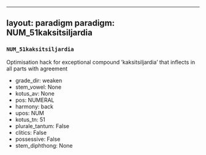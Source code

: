 
---
layout: paradigm
paradigm: NUM_51kaksitsiljardia
---
### ` NUM_51kaksitsiljardia `

Optimisation hack for exceptional compound ’kaksitsiljardia’ that inflects in all parts with agreement
* grade_dir: weaken
* stem_vowel: None
* kotus_av: None
* pos: NUMERAL
* harmony: back
* upos: NUM
* kotus_tn: 51
* plurale_tantum: False
* clitics: False
* possessive: False
* stem_diphthong: None
